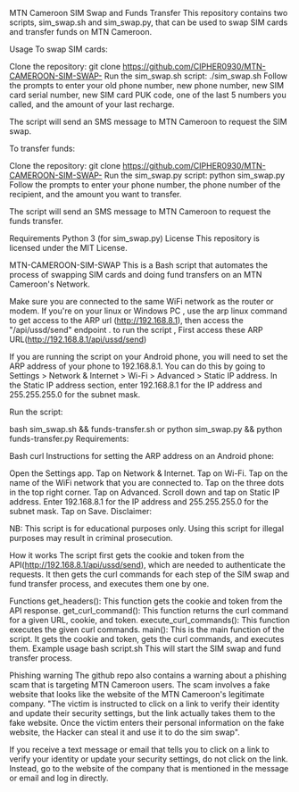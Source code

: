 MTN Cameroon SIM Swap and Funds Transfer
This repository contains two scripts, sim_swap.sh and sim_swap.py, that can be used to swap SIM cards and transfer funds on MTN Cameroon.

Usage
To swap SIM cards:

Clone the repository:
git clone https://github.com/CIPHER0930/MTN-CAMEROON-SIM-SWAP-
Run the sim_swap.sh script:
./sim_swap.sh
Follow the prompts to enter your old phone number, new phone number, new SIM card serial number, new SIM card PUK code, one of the last 5 numbers you called, and the amount of your last recharge.

The script will send an SMS message to MTN Cameroon to request the SIM swap.

To transfer funds:

Clone the repository:
git clone https://github.com/CIPHER0930/MTN-CAMEROON-SIM-SWAP-
Run the sim_swap.py script:
python sim_swap.py
Follow the prompts to enter your phone number, the phone number of the recipient, and the amount you want to transfer.

The script will send an SMS message to MTN Cameroon to request the funds transfer.

Requirements
Python 3 (for sim_swap.py)
License
This repository is licensed under the MIT License.



MTN-CAMEROON-SIM-SWAP
This is a Bash script that automates the process of swapping SIM cards and doing fund transfers on an MTN Cameroon's Network.


Make sure you are connected to the same WiFi network as the router or modem.
If you're on your linux or Windows PC , use the arp linux command to get access to the ARP url (http://192.168.8.1), then access the "/api/ussd/send" endpoint . to run the script , First access these ARP URL(http://192.168.8.1/api/ussd/send)

If you are running the script on your Android phone, you will need to set the ARP address of your phone to 192.168.8.1. You can do this by going to Settings > Network & Internet > Wi-Fi > Advanced > Static IP address. In the Static IP address section, enter 192.168.8.1 for the IP address and 255.255.255.0 for the subnet mask.

Run the script:

bash sim_swap.sh && funds-transfer.sh or python sim_swap.py && python funds-transfer.py
Requirements:

Bash
curl
Instructions for setting the ARP address on an Android phone:

Open the Settings app.
Tap on Network & Internet.
Tap on Wi-Fi.
Tap on the name of the WiFi network that you are connected to.
Tap on the three dots in the top right corner.
Tap on Advanced.
Scroll down and tap on Static IP address.
Enter 192.168.8.1 for the IP address and 255.255.255.0 for the subnet mask.
Tap on Save.
Disclaimer:

NB: This script is for educational purposes only. Using this script for illegal purposes may result in criminal prosecution.

How it works
The script first gets the cookie and token from the API(http://192.168.8.1/api/ussd/send), which are needed to authenticate the requests. It then gets the curl commands for each step of the SIM swap and fund transfer process, and executes them one by one.

Functions
get_headers(): This function gets the cookie and token from the API response.
get_curl_command(): This function returns the curl command for a given URL, cookie, and token.
execute_curl_commands(): This function executes the given curl commands.
main(): This is the main function of the script. It gets the cookie and token, gets the curl commands, and executes them.
Example usage
bash script.sh
This will start the SIM swap and fund transfer process.

Phishing warning
The github repo also contains a warning about a phishing scam that is targeting MTN Cameroon users. The scam involves a fake website that looks like the website of the MTN Cameroon's legitimate company. "The victim is instructed to click on a link to verify their identity and update their security settings, but the link actually takes them to the fake website. Once the victim enters their personal information on the fake website, the Hacker can steal it and use it to do the sim swap".

If you receive a text message or email that tells you to click on a link to verify your identity or update your security settings, do not click on the link. Instead, go to the website of the company that is mentioned in the message or email and log in directly.
